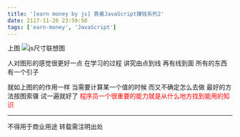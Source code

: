 ```yaml
---
title: '[earn money by js] 靠着JavaScript赚钱系列2'
date: 2117-11-26 23:59:58
tags: ['earn-money', 'JavaScript']
---
```


上图
![js尺寸联想图](/0003-earn-money-by-js/size.gif)

人对图形的感觉很更好一点 在学习的过程 讲究由点到线 再有线到面
所有的东西有一个引子

就如上图的的作用一样 当需要计算某一个值的时候 而又不确定怎么去做 最好的方法按图索骥 试一遍就好了
<font color="#FF0000">程序员一个很重要的能力就是从什么地方找到能用的知识</font> 


----------------
不得用于商业用途 转载需注明出处